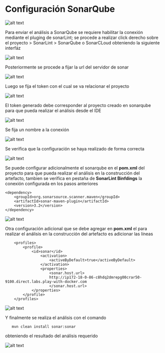  # Configuración SonarQube
 
 ![alt text](/imgs/sonar1.png)

Para enviar el análisis a SonarQube se requiere habilitar la conexión mediante el pluging de sonarLint;
se procede a realizar click derecho sobre el proyecto > SonarLint > SonarQube o SonarCLoud obteniendo la siguiente interfáz

![alt text](/imgs/sonar2.png)

Posteriormente se procede a fijar la url del servidor de sonar

![alt text](/imgs/sonar3.png)

Luego se fija el token con el cual se va relacionar el proyecto

![alt text](/imgs/sonar4.png)

El token generado debe corresponder al proyecto creado en sonarqube para que pueda realizar el análisis desde el IDE

![alt text](/imgs/sonar5.png)

Se fija un nombre a la conexión

![alt text](/imgs/sonar6.png)

Se verifica que la configuración se haya realizado de forma correcta

![alt text](/imgs/sonar7.png)

Se puede configurar adicionalmente el sonarqube en el **pom.xml** del proyecto para que pueda realizar el análisis en 
la construcción del artefacto, tambien se verifica en pestaña de **SonarLint Binfdings** la conexión configurada en los pasos anteriores

```
<dependency>
	<groupId>org.sonarsource.scanner.maven</groupId>
	<artifactId>sonar-maven-plugin</artifactId>
	<version>3.2</version>
</dependency>
```

![alt text](/imgs/sonar10.png)
 
Otra configuración adicional que se debe agregar en **pom.xml** el  para realizar el análisis en la construcción del artefacto es adicionar las líneas 

```
	<profiles>
		<profile>
			<id>sonar</id>
				<activation>
					<activeByDefault>true</activeByDefault>
				</activation>
				<properties>
					<sonar.host.url>
					http://ip172-18-0-86-c8hdq2dmrepg00crar50-9100.direct.labs.play-with-docker.com
					</sonar.host.url>
			</properties>
		</profile>
	</profiles>
 ```
 
 ![alt text](/imgs/sonar11.png)
 
 Y finalmente se realiza el análisis con el comando 
 
 ```
 	mvn clean install sonar:sonar
 ```
 obteniendo el resultado del análisis requerido
 
 ![alt text](/imgs/sonar12.png)